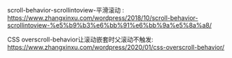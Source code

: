 scroll-behavior-scrollintoview-平滑滚动 : https://www.zhangxinxu.com/wordpress/2018/10/scroll-behavior-scrollintoview-%e5%b9%b3%e6%bb%91%e6%bb%9a%e5%8a%a8/

CSS overscroll-behavior让滚动嵌套时父滚动不触发: https://www.zhangxinxu.com/wordpress/2020/01/css-overscroll-behavior/